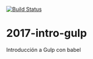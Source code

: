 [![Build Status](https://travis-ci.org/PracticaDS/2017-intro-gulp.svg?branch=master)](https://travis-ci.org/PracticaDS/2017-intro-gulp)

# 2017-intro-gulp
Introducción a Gulp con babel
